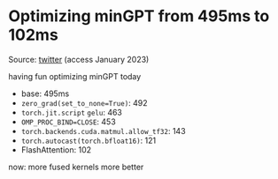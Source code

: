 # Optimizing minGPT from 495ms to 102ms

Source: [twitter](https://twitter.com/karpathy/status/1607791537978748929) (access January 2023)

having fun optimizing minGPT today

- base: 495ms
- `zero_grad(set_to_none=True)`: 492
- `torch.jit.script` `gelu`: 463
- `OMP_PROC_BIND=CLOSE`: 453
- `torch.backends.cuda.matmul.allow_tf32`: 143
- `torch.autocast(torch.bfloat16)`: 121
- FlashAttention: 102

now: more fused kernels more better
